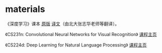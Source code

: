 # materials
《深度学习》课本
[原版](http://www.deeplearningbook.org/)
[译文](https://github.com/exacity/deeplearningbook-chinese/)（由北大张志华老师等翻译）。

《CS231n: Convolutional Neural Networks for Visual Recognition》
[课程主页](http://cs231n.stanford.edu/)

《CS224d: Deep Learning for Natural Language Processing》
[课程主页](http://cs224d.stanford.edu/)
